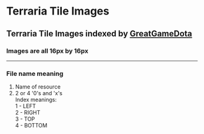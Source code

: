# Terraria Tile Images

## Terraria Tile Images indexed by [GreatGameDota](http://github.com/GreatGameDota)

### Images are all 16px by 16px

-------------
### File name meaning 
1. Name of resource  
2. 2 or 4 '0's and 'x's  
  Index meanings:  
  1 - LEFT  
  2 - RIGHT  
  3 - TOP  
  4 - BOTTOM  
